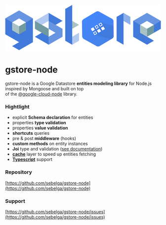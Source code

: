 
![](/assets/logo.png)

# gstore-node

gstore-node is a Google Datastore **entities modeling library** for Node.js inspired by Mongoose and built on top  
of the [@google-cloud-node](https://github.com/GoogleCloudPlatform/google-cloud-node) library.

### Hightlight

* explicit **Schema declaration** for entities
* properties **type validation**
* properties **value validation**
* **shortcuts** queries
* pre & post **middleware** \(hooks\)
* **custom methods** on entity instances
* **Joi** type and validation \([see documentation](https://www.npmjs.com/package/joi)\)
* [**cache**](/cache.md) layer to speed up entities fetching
* [**Typescript**](/typescript.md) support


### Repository

[https://github.com/sebelga/gstore-node](https://github.com/sebelga/gstore-node)

### Support

[https://github.com/sebelga/gstore-node/issues](https://github.com/sebelga/gstore-node/issues)
